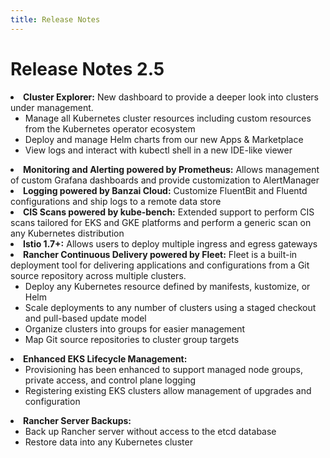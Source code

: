 ```yaml
---
title: Release Notes
---
```

# Release Notes 2.5

<li class="mb-10"><b>Cluster Explorer:</b> New dashboard to provide a deeper look into clusters under management.
<ul>
  <li>Manage all Kubernetes cluster resources including custom resources from the Kubernetes operator ecosystem</li>
  <li>Deploy and manage Helm charts from our new Apps &amp; Marketplace</li>
  <li>View logs and interact with kubectl shell in a new IDE-like viewer</li>
</ul>
</li>
<li class="mb-10"><b>Monitoring and Alerting powered by Prometheus:</b> Allows management of custom Grafana dashboards and provide customization to AlertManager</li>
<li class="mb-10"><b>Logging powered by Banzai Cloud:</b> Customize FluentBit and Fluentd configurations and ship logs to a remote data store</li>
<li class="mb-10"><b>CIS Scans powered by kube-bench:</b> Extended support to perform CIS scans tailored for EKS and GKE platforms and perform a generic scan on any Kubernetes distribution</li>
<li class="mb-10"><b>Istio 1.7+:</b> Allows users to deploy multiple ingress and egress gateways</li>
<li class="mb-10">
<b>Rancher Continuous Delivery powered by Fleet:</b> Fleet is a built-in deployment tool for delivering applications and configurations from a Git source repository across multiple clusters.
<ul>
  <li>Deploy any Kubernetes resource defined by manifests, kustomize, or Helm</li>
  <li>Scale deployments to any number of clusters using a staged checkout and pull-based update model</li>
  <li>Organize clusters into groups for easier management</li>
  <li>Map Git source repositories to cluster group targets</li>
</ul>
</li>
<li class="mb-10">
<b>Enhanced EKS Lifecycle Management:</b>
<ul>
  <li>Provisioning has been enhanced to support managed node groups, private access, and control plane logging</li>
  <li>Registering existing EKS clusters allow management of upgrades and configuration</li>
</ul>
</li>
<li>
<b>Rancher Server Backups:</b>
<ul>
  <li>Back up Rancher server without access to the etcd database</li>
  <li>Restore data into any Kubernetes cluster</li>
</ul>
</li>
</ul>